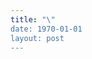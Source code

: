 ```yaml
---
title: "\"
date: 1970-01-01
layout: post
---
```


<script id="explorateur-wiki" src="https://explorateur-wiki.netlify.app/iframe.js" data-search="?theme=default"></script>